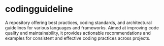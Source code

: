# codingguideline
A repository offering best practices, coding standards, and architectural guidelines for various languages and frameworks. Aimed at improving code quality and maintainability, it provides actionable recommendations and examples for consistent and effective coding practices across projects.

